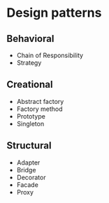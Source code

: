 # Design patterns

## Behavioral
* Chain of Responsibility
* Strategy

## Creational
* Abstract factory
* Factory method
* Prototype
* Singleton

## Structural
* Adapter
* Bridge
* Decorator
* Facade
* Proxy